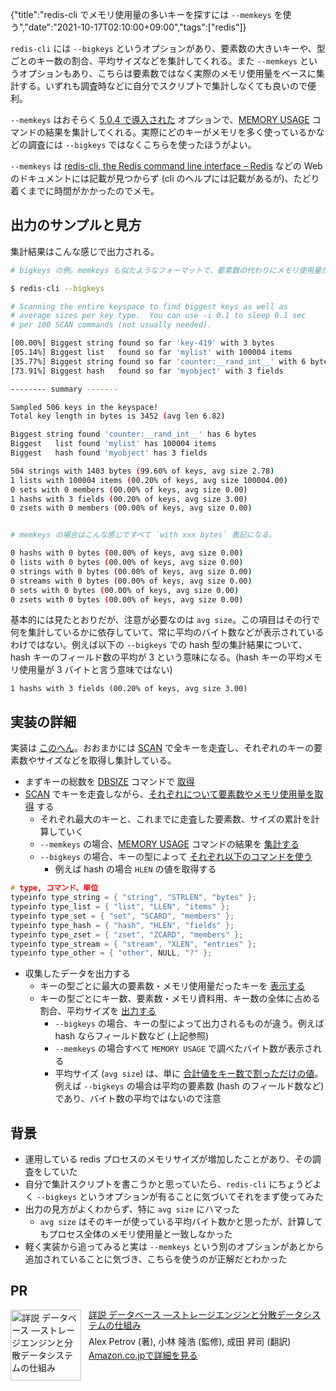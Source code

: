 {"title":"redis-cli でメモリ使用量の多いキーを探すには `--memkeys` を使う","date":"2021-10-17T02:10:00+09:00","tags":["redis"]}

`redis-cli` には `--bigkeys` というオプションがあり、要素数の大きいキーや、型ごとのキー数の割合、平均サイズなどを集計してくれる。また `--memkeys` というオプションもあり、こちらは要素数ではなく実際のメモリ使用量をベースに集計する。いずれも調査時などに自分でスクリプトで集計しなくても良いので便利。

`--memkeys` はおそらく [5.0.4 で導入された](https://github.com/redis/redis/blob/f72f4ea311d31f7ce209218a96afb97490971d39/00-RELEASENOTES#L190) オプションで、[MEMORY USAGE](https://redis.io/commands/memory-usage) コマンドの結果を集計してくれる。実際にどのキーがメモリを多く使っているかなどの調査には `--bigkeys` ではなくこちらを使ったほうがよい。

`--memkeys` は [redis\-cli, the Redis command line interface – Redis](https://redis.io/topics/rediscli) などの Web のドキュメントには記載が見つからず (cli のヘルプには記載があるが)、たどり着くまでに時間がかかったのでメモ。

## 出力のサンプルと見方

集計結果はこんな感じで出力される。

```sh
# bigkeys の例。memkeys も似たようなフォーマットで、要素数の代わりにメモリ使用量が出力される。

$ redis-cli --bigkeys

# Scanning the entire keyspace to find biggest keys as well as
# average sizes per key type.  You can use -i 0.1 to sleep 0.1 sec
# per 100 SCAN commands (not usually needed).

[00.00%] Biggest string found so far 'key-419' with 3 bytes
[05.14%] Biggest list   found so far 'mylist' with 100004 items
[35.77%] Biggest string found so far 'counter:__rand_int__' with 6 bytes
[73.91%] Biggest hash   found so far 'myobject' with 3 fields

-------- summary -------

Sampled 506 keys in the keyspace!
Total key length in bytes is 3452 (avg len 6.82)

Biggest string found 'counter:__rand_int__' has 6 bytes
Biggest   list found 'mylist' has 100004 items
Biggest   hash found 'myobject' has 3 fields

504 strings with 1403 bytes (99.60% of keys, avg size 2.78)
1 lists with 100004 items (00.20% of keys, avg size 100004.00)
0 sets with 0 members (00.00% of keys, avg size 0.00)
1 hashs with 3 fields (00.20% of keys, avg size 3.00)
0 zsets with 0 members (00.00% of keys, avg size 0.00)


# memkeys の場合はこんな感じですべて `with xxx bytes` 表記になる。

0 hashs with 0 bytes (00.00% of keys, avg size 0.00)
0 lists with 0 bytes (00.00% of keys, avg size 0.00)
0 strings with 0 bytes (00.00% of keys, avg size 0.00)
0 streams with 0 bytes (00.00% of keys, avg size 0.00)
0 sets with 0 bytes (00.00% of keys, avg size 0.00)
0 zsets with 0 bytes (00.00% of keys, avg size 0.00)
```

基本的には見たとおりだが、注意が必要なのは `avg size`。この項目はその行で何を集計しているかに依存していて、常に平均のバイト数などが表示されているわけではない。例えば以下の `--bigkeys` での hash 型の集計結果について、hash キーのフィールド数の平均が 3 という意味になる。(hash キーの平均メモリ使用量が 3 バイトと言う意味ではない)

```
1 hashs with 3 fields (00.20% of keys, avg size 3.00)
```

## 実装の詳細

実装は [このへん](https://github.com/redis/redis/blob/4be2dd6ab98a66e5e2cb92b66ac93d3b49dc4219/src/redis-cli.c#L7564)。おおまかには [SCAN](https://redis.io/commands/scan) で全キーを走査し、それぞれのキーの要素数やサイズなどを取得し集計している。

- まずキーの総数を [DBSIZE](https://redis.io/commands/scan) コマンドで [取得](https://github.com/redis/redis/blob/4be2dd6ab98a66e5e2cb92b66ac93d3b49dc4219/src/redis-cli.c#L7399)
- [SCAN](https://redis.io/commands/scan) でキーを走査しながら、[それぞれについて要素数やメモリ使用量を取得](https://github.com/redis/redis/blob/4be2dd6ab98a66e5e2cb92b66ac93d3b49dc4219/src/redis-cli.c#L7518-L7532) する
    - それぞれ最大のキーと、これまでに走査した要素数、サイズの累計を計算していく
    - `--memkeys` の場合、[MEMORY USAGE](https://redis.io/commands/memory-usage) コマンドの結果を [集計する](https://github.com/redis/redis/blob/4be2dd6ab98a66e5e2cb92b66ac93d3b49dc4219/src/redis-cli.c#L7523)
    - `--bigkeys` の場合、キーの型によって [それぞれ以下のコマンドを使う](https://github.com/redis/redis/blob/4be2dd6ab98a66e5e2cb92b66ac93d3b49dc4219/src/redis-cli.c#L7429-L7435)
        - 例えば hash の場合 `HLEN` の値を取得する

```c
# type, コマンド、単位
typeinfo type_string = { "string", "STRLEN", "bytes" };
typeinfo type_list = { "list", "LLEN", "items" };
typeinfo type_set = { "set", "SCARD", "members" };
typeinfo type_hash = { "hash", "HLEN", "fields" };
typeinfo type_zset = { "zset", "ZCARD", "members" };
typeinfo type_stream = { "stream", "XLEN", "entries" };
typeinfo type_other = { "other", NULL, "?" };
```

- 収集したデータを出力する
    - キーの型ごとに最大の要素数・メモリ使用量だったキーを [表示する](https://github.com/redis/redis/blob/4be2dd6ab98a66e5e2cb92b66ac93d3b49dc4219/src/redis-cli.c#L7672-L7677)
    - キーの型ごとにキー数、要素数・メモリ資料用、キー数の全体に占める割合、平均サイズを [出力する](https://github.com/redis/redis/blob/4be2dd6ab98a66e5e2cb92b66ac93d3b49dc4219/src/redis-cli.c#L7686-L7689)
        - `--bigkeys` の場合、キーの型によって出力されるものが違う。例えば hash ならフィールド数など (上記参照)
        - `--memkeys` の場合すべて `MEMORY USAGE` で調べたバイト数が表示される
        - 平均サイズ (`avg size`) は、単に [合計値をキー数で割っただけの値](https://github.com/redis/redis/blob/4be2dd6ab98a66e5e2cb92b66ac93d3b49dc4219/src/redis-cli.c#L7689)。例えば `--bigkeys` の場合は平均の要素数 (hash のフィールド数など) であり、バイト数の平均ではないので注意

## 背景

- 運用している redis プロセスのメモリサイズが増加したことがあり、その調査をしていた
- 自分で集計スクリプトを書こうかと思っていたら、`redis-cli` にちょうどよく `--bigkeys` というオプションが有ることに気づいてそれをまず使ってみた
- 出力の見方がよくわからず、特に `avg size` にハマった
    - `avg size` はそのキーが使っている平均バイト数かと思ったが、計算してもプロセス全体のメモリ使用量と一致しなかった
- 軽く実装から追ってみると実は `--memkeys` という別のオプションがあとから追加されていることに気づき、こちらを使うのが正解だとわかった

## PR

<div class="amazlet-box" style="margin-bottom:0px;"><div class="amazlet-image" style="float:left;margin:0px 12px 1px 0px;"><a href="http://www.amazon.co.jp/exec/obidos/ASIN/4873119545/pleasesleep-22/ref=nosim/" name="amazletlink" target="_blank"><img src="https://images-na.ssl-images-amazon.com/images/I/510rXBOSUTS._SX389_BO1,204,203,200_.jpg" alt="詳説 データベース ―ストレージエンジンと分散データシステムの仕組み" style="border: none; width: 113px;" /></a></div><div class="amazlet-info" style="line-height:120%; margin-bottom: 10px"><div class="amazlet-name" style="margin-bottom:10px;line-height:120%"><a href="http://www.amazon.co.jp/exec/obidos/ASIN/4873119545/pleasesleep-22/ref=nosim/" name="amazletlink" target="_blank">詳説 データベース ―ストレージエンジンと分散データシステムの仕組み</a></div><div class="amazlet-detail">Alex Petrov (著), 小林 隆浩 (監修), 成田 昇司 (翻訳)<br/></div><div class="amazlet-sub-info" style="float: left;"><div class="amazlet-link" style="margin-top: 5px"><a href="http://www.amazon.co.jp/exec/obidos/ASIN/4873119545/pleasesleep-22/ref=nosim/" name="amazletlink" target="_blank">Amazon.co.jpで詳細を見る</a></div></div></div><div class="amazlet-footer" style="clear: left"></div></div>
